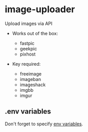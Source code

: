 # image-uploader
Upload images via API

- Works out of the box:
  - fastpic
  - geekpic
  - pixhost

- Key required:
  - freeimage
  - imageban
  - imageshack
  - imgbb
  - imgur

## .env variables
Don't forget to specify [env variables](.env.sample).
